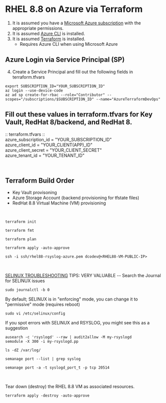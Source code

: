 # RHEL 8.8 on Azure via Terraform
1. It is assumed you have a [Microsoft Azure subscription](https://www.googleadservices.com/pagead/aclk?sa=L&ai=DChcSEwiWpuXG-9uBAxVESEcBHWBwAZgYABAAGgJxdQ&gclid=Cj0KCQjwmvSoBhDOARIsAK6aV7hY_R0AQtooe0G7jUgnei74fZDEHxmBdrAMRCpF4RFBRFYcsXf5aogaAt4nEALw_wcB&ohost=www.google.com&cid=CAESV-D2oYum1fYGjjaGhxnHvnWoX1f789QATR7Gd3anE2ra-eclgk2vrm1eDZV4r_rb7-XEuscGUmEwPEnXsol7EgAkHmKTUvc8DbTAThZRwpYo4TJ5GNNn8g&sig=AOD64_3_96UyILGUIi6Yt96ibtWYcBwmIg&q&adurl&ved=2ahUKEwjxwdzG-9uBAxUNjIkEHW1dCZUQ0Qx6BAgJEAE) with the appropriate permissions.
2. It is assumed [Azure CLI](https://learn.microsoft.com/en-us/cli/azure/install-azure-cli-linux?pivots=dnf) is installed. <br />
3. It is assumed [Terraform](https://developer.hashicorp.com/terraform/tutorials/aws-get-started/install-cli) is installed. <br />
   * Requires Azure CLI when using Microsoft Azure


## Azure Login via Service Principal (SP)
4. Create a Service Principal and fill out the following fields in terraform.tfvars <br />

```console
export SUBSCRIPTION_ID="YOUR_SUBSCRIPTION_ID"
az login --use-device-code
az ad sp create-for-rbac --role="Contributor" --scopes="/subscriptions/$SUBSCRIPTION_ID" --name="AzureTerraformDevOps"
```

## Fill out these values in terraform.tfvars for Key Vault, RedHat 8/backend, and RedHat 8.
:: terraform.tfvars :: <br />
azure_subscription_id = "YOUR_SUBSCRIPTION_ID" <br />
azure_client_id       = "YOUR_CLIENT(APP)_ID" <br />
azure_client_secret   = "YOUR_CLIENT_SECRET" <br />
azure_tenant_id       = "YOUR_TENANT_ID" <br />

<br />

## Terraform Build Order
* Key Vault provisoning
* Azure Storage Account (backend provisioning for tfstate files)
* RedHat 8.8 Virtual Machine (VM) provisioning

<br />


```console
terraform init
```

```console
terraform fmt
```

```console
terraform plan
```

```console
terraform apply -auto-approve
```

```console
ssh -i ssh/rhel88-rsyslog-azure.pem dcodev@<RHEL88-VM-PUBLIC-IP>
```
<br />

[SELINUX TROUBLESHOOTING](https://www.syslog-ng.com/community/b/blog/posts/using-syslog-ng-with-selinux-in-enforcing-mode) TIPS:
VERY VALUABLE -- Search the Journal for SELINUX issues <br />
```console
sudo journalctl -b 0
```

By default; SELINUX is in "enforcing" mode, you can change it to "permissive" mode (requires reboot)  <br />
```console
sudo vi /etc/selinux/config
```

If you spot errors with SELINUX and RSYSLOG, you might see this as a suggestion <br />
```console
ausearch -c 'rsyslogd' --raw | audit2allow -M my-rsyslogd
semodule -X 300 -i my-rsyslogd.pp
```

```console
ls -dZ /var/log/
```

```console
semanage port --list | grep syslog
```

```console
semanage port -a -t syslogd_port_t -p tcp 20514
```

<br />

Tear down (destroy) the RHEL 8.8 VM as associated resources.  <br />
```console
terraform apply -destroy -auto-approve
```
